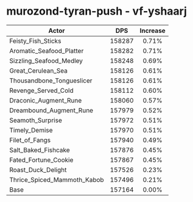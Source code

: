 # murozond-tyran-push - vf-yshaarj
| Actor | DPS | Increase |
|---|:---:|:---:|
|Feisty_Fish_Sticks|158287|0.71%|
|Aromatic_Seafood_Platter|158282|0.71%|
|Sizzling_Seafood_Medley|158248|0.69%|
|Great_Cerulean_Sea|158126|0.61%|
|Thousandbone_Tongueslicer|158126|0.61%|
|Revenge_Served_Cold|158112|0.60%|
|Draconic_Augment_Rune|158060|0.57%|
|Dreambound_Augment_Rune|157979|0.52%|
|Seamoth_Surprise|157972|0.51%|
|Timely_Demise|157970|0.51%|
|Filet_of_Fangs|157940|0.49%|
|Salt_Baked_Fishcake|157876|0.45%|
|Fated_Fortune_Cookie|157867|0.45%|
|Roast_Duck_Delight|157526|0.23%|
|Thrice_Spiced_Mammoth_Kabob|157496|0.21%|
|Base|157164|0.00%|

